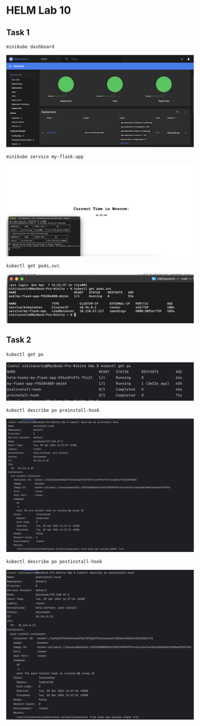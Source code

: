 # HELM Lab 10

## Task 1

```bash
minikube dashboard
```
![](screenshots/dashboard.png)
```bash
minikube service my-flask-app
```
![](screenshots/service.png)
```bash
kubectl get pods,svc
```
![](screenshots/kubectl.png)

## Task 2
```bash
kubectl get po
```
![](screenshots/get_po.png)
```bash
kubectl describe po preinstall-hook
```
![](screenshots/desc1.png)
```bash
kubectl describe po postinstall-hook
```
![](screenshots/desc2.png)